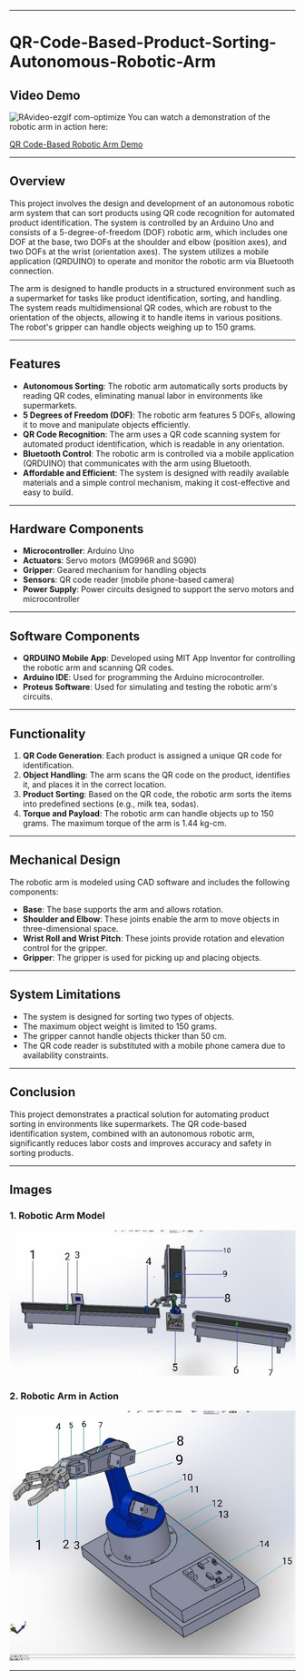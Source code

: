 

---

# QR-Code-Based-Product-Sorting-Autonomous-Robotic-Arm

## Video Demo
![RAvideo-ezgif com-optimize](https://github.com/user-attachments/assets/6686bbad-645e-4a86-a2fe-0da2170fc9ee)
You can watch a demonstration of the robotic arm in action here:

[QR Code-Based Robotic Arm Demo](https://youtu.be/snNzrZxwVzw)




---

## Overview

This project involves the design and development of an autonomous robotic arm system that can sort products using QR code recognition for automated product identification. The system is controlled by an Arduino Uno and consists of a 5-degree-of-freedom (DOF) robotic arm, which includes one DOF at the base, two DOFs at the shoulder and elbow (position axes), and two DOFs at the wrist (orientation axes). The system utilizes a mobile application (QRDUINO) to operate and monitor the robotic arm via Bluetooth connection.

The arm is designed to handle products in a structured environment such as a supermarket for tasks like product identification, sorting, and handling. The system reads multidimensional QR codes, which are robust to the orientation of the objects, allowing it to handle items in various positions. The robot's gripper can handle objects weighing up to 150 grams.

---

## Features

- **Autonomous Sorting**: The robotic arm automatically sorts products by reading QR codes, eliminating manual labor in environments like supermarkets.
- **5 Degrees of Freedom (DOF)**: The robotic arm features 5 DOFs, allowing it to move and manipulate objects efficiently.
- **QR Code Recognition**: The arm uses a QR code scanning system for automated product identification, which is readable in any orientation.
- **Bluetooth Control**: The robotic arm is controlled via a mobile application (QRDUINO) that communicates with the arm using Bluetooth.
- **Affordable and Efficient**: The system is designed with readily available materials and a simple control mechanism, making it cost-effective and easy to build.

---

## Hardware Components

- **Microcontroller**: Arduino Uno
- **Actuators**: Servo motors (MG996R and SG90)
- **Gripper**: Geared mechanism for handling objects
- **Sensors**: QR code reader (mobile phone-based camera)
- **Power Supply**: Power circuits designed to support the servo motors and microcontroller

---

## Software Components

- **QRDUINO Mobile App**: Developed using MIT App Inventor for controlling the robotic arm and scanning QR codes.
- **Arduino IDE**: Used for programming the Arduino microcontroller.
- **Proteus Software**: Used for simulating and testing the robotic arm's circuits.

---

## Functionality

1. **QR Code Generation**: Each product is assigned a unique QR code for identification.
2. **Object Handling**: The arm scans the QR code on the product, identifies it, and places it in the correct location.
3. **Product Sorting**: Based on the QR code, the robotic arm sorts the items into predefined sections (e.g., milk tea, sodas).
4. **Torque and Payload**: The robotic arm can handle objects up to 150 grams. The maximum torque of the arm is 1.44 kg-cm.

---

## Mechanical Design

The robotic arm is modeled using CAD software and includes the following components:
- **Base**: The base supports the arm and allows rotation.
- **Shoulder and Elbow**: These joints enable the arm to move objects in three-dimensional space.
- **Wrist Roll and Wrist Pitch**: These joints provide rotation and elevation control for the gripper.
- **Gripper**: The gripper is used for picking up and placing objects.

---

## System Limitations

- The system is designed for sorting two types of objects.
- The maximum object weight is limited to 150 grams.
- The gripper cannot handle objects thicker than 50 cm.
- The QR code reader is substituted with a mobile phone camera due to availability constraints.

---

## Conclusion

This project demonstrates a practical solution for automating product sorting in environments like supermarkets. The QR code-based identification system, combined with an autonomous robotic arm, significantly reduces labor costs and improves accuracy and safety in sorting products.

---

## Images

### 1. Robotic Arm Model

![Robotic Arm Model](photo_4_2022-12-24_09-05-19.jpg)

### 2. Robotic Arm in Action

![Robotic Arm in Action](photo_2_2022-12-24_09-05-19.jpg)

---

